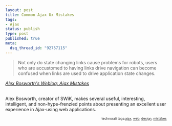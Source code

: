 ```yaml
--- 
layout: post
title: Common Ajax Ux Mistakes
tags: 
- Ajax
status: publish
type: post
published: true
meta: 
  dsq_thread_id: "92757115"
---
```

<blockquote cite="http://sourcelabs.com/ajb/archives/2005/05/ajax_mistakes.html">Not only do state changing links cause problems for robots, users who are accustomed to having links drive navigation can become confused when links are used to drive application state changes.</blockquote><p class="citation"><cite cite="http://sourcelabs.com/ajb/archives/2005/05/ajax_mistakes.html"><a href="http://sourcelabs.com/ajb/archives/2005/05/ajax_mistakes.html">Alex Bosworth's Weblog: Ajax Mistakes</a></cite></p>

  <p/><p/><br/>
  Alex Bosworth, creator of SWiK, makes several useful, interesting, intelligent, and non-hype-frenzied points about presenting an excellent user experience in Ajax-using web applications.<br/>
  <!-- technorati tags begin --><p style="font-size:10px;text-align:right;">technorati tags:<a href="http://technorati.com/tag/ajax" rel="tag">ajax</a>, <a href="http://technorati.com/tag/web" rel="tag">web</a>, <a href="http://technorati.com/tag/design" rel="tag">design</a>, <a href="http://technorati.com/tag/mistakes" rel="tag">mistakes</a></p><!-- technorati tags end -->
